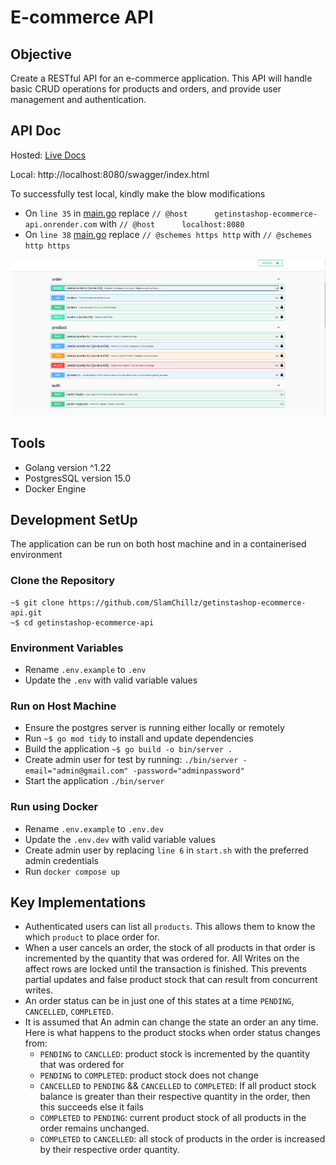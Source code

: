 # E-commerce API

## Objective
Create a RESTful API for an e-commerce application. This API will handle basic CRUD operations for products and orders, and provide user management and authentication.

## API Doc
Hosted: [Live Docs](https://getinstashop-ecommerce-api.onrender.com/swagger/index.html)

Local: http://localhost:8080/swagger/index.html

To successfully test local, kindly make the blow modifications
- On `line 35` in [main.go](./main.go) replace `// @host      getinstashop-ecommerce-api.onrender.com` with `// @host      localhost:8080`
- On `line 38` [main.go](./main.go) replace `// @schemes https http` with `// @schemes http https`

<p align="center">
  <img src="images/doc.png" alt="Centered Image" width="750" height="250"/>
</p>

## Tools
- Golang version ^1.22
- PostgresSQL version 15.0
- Docker Engine

## Development SetUp
The application can be run on both host machine and in a containerised environment

### Clone the Repository
```
~$ git clone https://github.com/SlamChillz/getinstashop-ecommerce-api.git
~$ cd getinstashop-ecommerce-api
```

### Environment Variables
- Rename `.env.example` to `.env`
- Update the `.env` with valid variable values

### Run on Host Machine
- Ensure the postgres server is running either locally or remotely
- Run `~$ go mod tidy` to install and update dependencies
- Build the application `~$ go build -o bin/server .`
- Create admin user for test by running: `./bin/server -email="admin@gmail.com" -password="adminpassword"`
- Start the application  `./bin/server`

### Run using Docker
- Rename `.env.example` to `.env.dev`
- Update the `.env.dev` with valid variable values
- Create admin user by replacing `line 6` in `start.sh` with the preferred admin credentials
- Run `docker compose up`

## Key Implementations
- Authenticated users can list all `products`. This allows them to know the which `product` to place order for.
- When a user cancels an order, the stock of all products in that order is incremented by the quantity that was ordered for. All Writes on the affect rows are locked until the transaction is finished. This prevents partial updates and false product stock that can result from concurrent writes.
- An order status can be in just one of this states at a time `PENDING`, `CANCELLED`, `COMPLETED`.
- It is assumed that An admin can change the state an order an any time. Here is what happens to the product stocks when order status changes from:
  - `PENDING` to `CANCLLED`: product stock is incremented by the quantity that was ordered for
  - `PENDING` to `COMPLETED`: product stock does not change
  - `CANCELLED` to `PENDING` && `CANCELLED` to `COMPLETED`: If all product stock balance is greater than their respective quantity in the order, then this succeeds else it fails
  - `COMPLETED` to `PENDING`: current product stock of all products in the order remains unchanged.
  - `COMPLETED` to `CANCELLED`: all stock of products in the order is increased by their respective order quantity.

